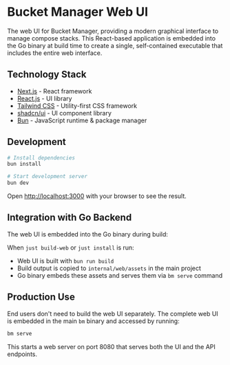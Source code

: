 # Bucket Manager Web UI

The web UI for Bucket Manager, providing a modern graphical interface to manage compose stacks. This React-based application is embedded into the Go binary at build time to create a single, self-contained executable that includes the entire web interface.

## Technology Stack

- [Next.js](https://nextjs.org) - React framework
- [React.js](https://reactjs.org) - UI library
- [Tailwind CSS](https://tailwindcss.com) - Utility-first CSS framework
- [shadcn/ui](https://ui.shadcn.com/) - UI component library
- [Bun](https://bun.sh) - JavaScript runtime & package manager

## Development

```bash
# Install dependencies
bun install

# Start development server
bun dev
```

Open [http://localhost:3000](http://localhost:3000) with your browser to see the result.

## Integration with Go Backend

The web UI is embedded into the Go binary during build:

When `just build-web` or `just install` is run:
   - Web UI is built with `bun run build`
   - Build output is copied to `internal/web/assets` in the main project
   - Go binary embeds these assets and serves them via `bm serve` command

## Production Use

End users don't need to build the web UI separately. The complete web UI is embedded in the main `bm` binary and accessed by running:

```bash
bm serve
```

This starts a web server on port 8080 that serves both the UI and the API endpoints.